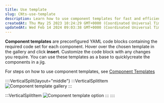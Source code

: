 ```yaml
---
title: Use template
slug: CNts-use-template
description: Learn how to use component templates for fast and efficient component creation in your project. Customize these preconfigured code blocks and easily insert them. Check out our detailed instructions and visual guide in this document, featuring images of th
createdAt: Thu May 25 2023 10:24:29 GMT+0000 (Coordinated Universal Time)
updatedAt: Wed Feb 14 2024 09:03:38 GMT+0000 (Coordinated Universal Time)
---
```


**Component templates** are preconfigured YAML code blocks containing the required code set for each component. Hover over the chosen template in the gallery and click **insert**. Customize the code block with any changes you require. You can use these templates as a base to quicklycreate the components in a jig.

For steps on how to use component templates, see [Component Templates](https://docs.jigx.com/component-templates)

::::VerticalSplit{layout="middle"}
:::VerticalSplitItem
![Component template gallery](https://archbee-image-uploads.s3.amazonaws.com/x7vdIDH6-ScTprfmi2XXX/_OsD78JQNeAWwK34pgQ3a_templatecomponent.png "Component template gallery")
:::

:::VerticalSplitItem
![Component template option](https://archbee-image-uploads.s3.amazonaws.com/x7vdIDH6-ScTprfmi2XXX/gOtQ7cHK6CWawkfsxEozh_templatescompcode.png "Component template option")
:::
::::

